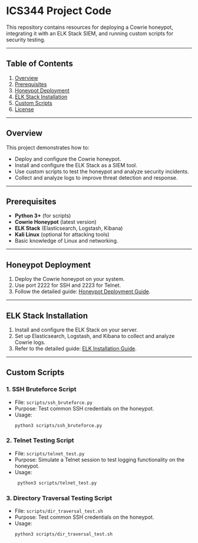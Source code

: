 # ICS344 Project Code

This repository contains resources for deploying a Cowrie honeypot, integrating it with an ELK Stack SIEM, and running custom scripts for security testing.

---

## Table of Contents
1. [Overview](#overview)
2. [Prerequisites](#prerequisites)
3. [Honeypot Deployment](#honeypot-deployment)
4. [ELK Stack Installation](#elk-stack-installation)
5. [Custom Scripts](#custom-scripts)
8. [License](#license)

---

## Overview

This project demonstrates how to:
- Deploy and configure the Cowrie honeypot.
- Install and configure the ELK Stack as a SIEM tool.
- Use custom scripts to test the honeypot and analyze security incidents.
- Collect and analyze logs to improve threat detection and response.

---

## Prerequisites

- **Python 3+** (for scripts)
- **Cowrie Honeypot** (latest version)
- **ELK Stack** (Elasticsearch, Logstash, Kibana)
- **Kali Linux** (optional for attacking tools)
- Basic knowledge of Linux and networking.

---

## Honeypot Deployment

1. Deploy the Cowrie honeypot on your system.
2. Use port 2222 for SSH and 2223 for Telnet.
3. Follow the detailed guide: [Honeypot Deployment Guide](honeypot/deployment_guide.md).

---

## ELK Stack Installation

1. Install and configure the ELK Stack on your server.
2. Set up Elasticsearch, Logstash, and Kibana to collect and analyze Cowrie logs.
3. Refer to the detailed guide: [ELK Installation Guide](siem/elk_installation.md).

---

## Custom Scripts

### 1. **SSH Bruteforce Script**
- File: `scripts/ssh_bruteforce.py`
- Purpose: Test common SSH credentials on the honeypot.
- Usage:
  ```bash
  python3 scripts/ssh_bruteforce.py

### 2. **Telnet Testing Script**
- File: `scripts/telnet_test.py`
- Purpose: Simulate a Telnet session to test logging functionality on the honeypot.
- Usage:
  ```bash
   python3 scripts/telnet_test.py

### 3. **Directory Traversal Testing Script**
- File: `scripts/dir_traversal_test.sh`
- Purpose: Test common SSH credentials on the honeypot.
- Usage:
  ```bash
  python3 scripts/dir_traversal_test.sh
